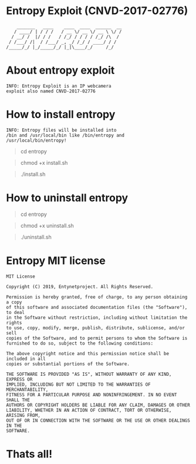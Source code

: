 # Entropy Exploit (CNVD-2017-02776)

        _______   ____    ____  ____  ______  __
       / ____/ | / / /   / __ \/ __ \/ __ \ \/ /
      / __/ /  |/ / /   / /_/ / / / / /_/ /\  / 
     / /___/ /|  / /___/ _, _/ /_/ / ____/ / /  
    /_____/_/ |_/_____/_/ |_|\____/_/     /_/   


# About entropy exploit

    INFO: Entropy Exploit is an IP webcamera 
    exploit also named CNVD-2017-02776 

# How to install entropy

    INFO: Entropy files will be installed into
    /bin and /usr/local/bin like /bin/entropy and 
    /usr/local/bin/entropy!
    
> cd entropy

> chmod +x install.sh

> ./install.sh

# How to uninstall entropy

> cd entropy

> chmod +x uninstall.sh

> ./uninstall.sh

# Entropy MIT license

    MIT License

    Copyright (C) 2019, Entynetproject. All Rights Reserved.

    Permission is hereby granted, free of charge, to any person obtaining a copy
    of this software and associated documentation files (the "Software"), to deal
    in the Software without restriction, including without limitation the rights
    to use, copy, modify, merge, publish, distribute, sublicense, and/or sell
    copies of the Software, and to permit persons to whom the Software is
    furnished to do so, subject to the following conditions:

    The above copyright notice and this permission notice shall be included in all
    copies or substantial portions of the Software.

    THE SOFTWARE IS PROVIDED "AS IS", WITHOUT WARRANTY OF ANY KIND, EXPRESS OR
    IMPLIED, INCLUDING BUT NOT LIMITED TO THE WARRANTIES OF MERCHANTABILITY,
    FITNESS FOR A PARTICULAR PURPOSE AND NONINFRINGEMENT. IN NO EVENT SHALL THE
    AUTHORS OR COPYRIGHT HOLDERS BE LIABLE FOR ANY CLAIM, DAMAGES OR OTHER
    LIABILITY, WHETHER IN AN ACTION OF CONTRACT, TORT OR OTHERWISE, ARISING FROM,
    OUT OF OR IN CONNECTION WITH THE SOFTWARE OR THE USE OR OTHER DEALINGS IN THE
    SOFTWARE.

# Thats all!
